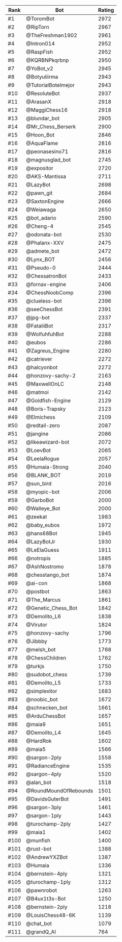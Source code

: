 Rank|Bot|Rating
---|---|---
#1|@ToromBot|2972
#2|@RipTorn|2967
#3|@TheFreshman1902|2961
#4|@Intron014|2952
#5|@RaspFish|2952
#6|@KQRBNPkqrbnp|2950
#7|@YoBot_v2|2945
#8|@Botyuliirma|2943
#9|@TutorialBotelmejor|2943
#10|@ResoluteBot|2937
#11|@ArasanX|2918
#12|@MaggiChess16|2918
#13|@blundar_bot|2905
#14|@Mr_Chess_Berserk|2900
#15|@Hoon_Bot|2846
#16|@AquaFlame|2816
#17|@peonasesino71|2816
#18|@magnusglad_bot|2745
#19|@expositor|2720
#20|@AKS-Mantissa|2711
#21|@LazyBot|2698
#22|@pawn_git|2684
#23|@SaxtonEngine|2666
#24|@Weiawaga|2650
#25|@bot_adario|2590
#26|@Cheng-4|2545
#27|@odonata-bot|2530
#28|@Phalanx-XXV|2475
#29|@admete_bot|2472
#30|@Lynx_BOT|2456
#31|@Pseudo-0|2444
#32|@ChessatronBot|2433
#33|@fornax-engine|2406
#34|@ChessNoobComp|2396
#35|@clueless-bot|2396
#36|@seeChessBot|2391
#37|@jpg-bot|2337
#38|@FataliiBot|2317
#39|@WolfuhfuhBot|2288
#40|@eubos|2286
#41|@Zagreus_Engine|2280
#42|@catriever|2272
#43|@halcyonbot|2272
#44|@honzovy-sachy-2|2163
#45|@MaxwellOnLC|2148
#46|@matmoi|2142
#47|@Goldfish-Engine|2129
#48|@Boris-Trapsky|2123
#49|@Elmichess|2109
#50|@redtail-zero|2087
#51|@jangine|2086
#52|@likeawizard-bot|2072
#53|@LoevBot|2065
#54|@LeelaRogue|2057
#55|@Humaia-Strong|2040
#56|@BLANK_BOT|2019
#57|@sun_bird|2016
#58|@myopic-bot|2006
#59|@GarboBot|2000
#60|@Walleye_Bot|2000
#61|@zeekat|1983
#62|@baby_eubos|1972
#63|@hans68Bot|1945
#64|@LazyBotJr|1930
#65|@LeElaGuess|1911
#66|@notropis|1885
#67|@AshNostromo|1878
#68|@chesstango_bot|1874
#69|@ai-con|1868
#70|@postbot|1863
#71|@The_Marcus|1861
#72|@Genetic_Chess_Bot|1842
#73|@Demolito_L6|1838
#74|@Virutor|1824
#75|@honzovy-sachy|1796
#76|@Jibbby|1773
#77|@melsh_bot|1768
#78|@ChessChildren|1762
#79|@turkjs|1750
#80|@sudobot_chess|1739
#81|@Demolito_L5|1733
#82|@simplexitor|1683
#83|@noobic_bot|1672
#84|@schnecken_bot|1661
#85|@ArduChessBot|1657
#86|@maia9|1651
#87|@Demolito_L4|1645
#88|@HardRok|1602
#89|@maia5|1566
#90|@sargon-2ply|1558
#91|@RadianceEngine|1535
#92|@sargon-4ply|1520
#93|@alan_bot|1518
#94|@RoundMoundOfRebounds|1501
#95|@DavidsGuterBot|1491
#96|@sargon-3ply|1461
#97|@sargon-1ply|1443
#98|@turochamp-2ply|1427
#99|@maia1|1402
#100|@munfish|1400
#101|@rust-bot|1388
#102|@AndrewYXZBot|1387
#103|@Humaia|1336
#104|@bernstein-4ply|1321
#105|@turochamp-1ply|1312
#106|@pawnrobot|1263
#107|@B4ux1t3s-Bot|1250
#108|@bernstein-2ply|1218
#109|@LouisChess48-6K|1139
#110|@chat_bot|1079
#111|@grandQ_AI|764
